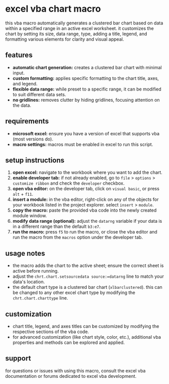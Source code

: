 # excel vba chart macro

this vba macro automatically generates a clustered bar chart based on data within a specified range in an active excel worksheet. it customizes the chart by setting its size, data range, type, adding a title, legend, and formatting various elements for clarity and visual appeal.

## features

- **automatic chart generation:** creates a clustered bar chart with minimal input.
- **custom formatting:** applies specific formatting to the chart title, axes, and legend.
- **flexible data range:** while preset to a specific range, it can be modified to suit different data sets.
- **no gridlines:** removes clutter by hiding gridlines, focusing attention on the data.

## requirements

- **microsoft excel:** ensure you have a version of excel that supports vba (most versions do).
- **macro settings:** macros must be enabled in excel to run this script.

## setup instructions

1. **open excel:** navigate to the workbook where you want to add the chart.
2. **enable developer tab:** if not already enabled, go to `file` > `options` > `customize ribbon` and check the `developer` checkbox.
3. **open vba editor:** on the developer tab, click on `visual basic`, or press `alt` + `f11`.
4. **insert a module:** in the vba editor, right-click on any of the objects for your workbook listed in the project explorer. select `insert` > `module`.
5. **copy the macro:** paste the provided vba code into the newly created module window.
6. **modify data range (optional):** adjust the `datarng` variable if your data is in a different range than the default `b3:e7`.
7. **run the macro:** press `f5` to run the macro, or close the vba editor and run the macro from the `macros` option under the developer tab.

## usage notes

- the macro adds the chart to the active sheet; ensure the correct sheet is active before running.
- adjust the `chrt.chart.setsourcedata source:=datarng` line to match your data's location.
- the default chart type is a clustered bar chart (`xlbarclustered`). this can be changed to any other excel chart type by modifying the `chrt.chart.charttype` line.

## customization

- chart title, legend, and axes titles can be customized by modifying the respective sections of the vba code.
- for advanced customization (like chart style, color, etc.), additional vba properties and methods can be explored and applied.

## support

for questions or issues with using this macro, consult the excel vba documentation or forums dedicated to excel vba development.

